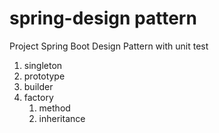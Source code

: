 # spring-design pattern

Project Spring Boot Design Pattern with unit test

1. singleton
2. prototype
3. builder
4. factory
   1. method
   2. inheritance
